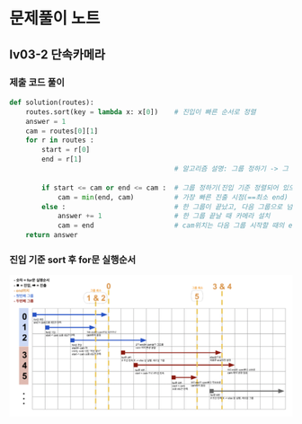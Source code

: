 # 문제풀이 노트
## lv03-2 단속카메라
### 제출 코드 풀이
```python
def solution(routes):
    routes.sort(key = lambda x: x[0])    # 진입이 빠른 순서로 정렬
    answer = 1
    cam = routes[0][1]
    for r in routes :
        start = r[0]
        end = r[1]
                                         # 알고리즘 설명: 그룹 정하기 -> 그 중에 가장 빠른 진출 시점을 골라 -> cam 설치 -> 다음 그룹
                                         
        if start <= cam or end <= cam :  # 그룹 정하기(진입 기준 정렬되어 있으므로 'start는 cam 보다 앞에 있지만 end는 뒤에 있는 경우', 즉 진입은 앞 그룹에 & 진출은 뒷 그룹에 "끼인 경우"도 포함됨
            cam = min(end, cam)          # 가장 빠른 진출 시점(==최소 end) 찾기
        else :                           # 한 그룹이 끝났고, 다음 그룹으로 넘어감
            answer += 1                  # 한 그룹 끝날 때 카메라 설치
            cam = end                    # cam위치는 다음 그룹 시작할 때의 end위치로 옮겨둠(이렇게 해야 그 그룹의 모든 end에 대해 min값 찾기 가능)
    return answer
```
### 진입 기준 sort 후 for문 실행순서 
![참조](https://github.com/euiminnn/image-upload/blob/master/cam.png)
